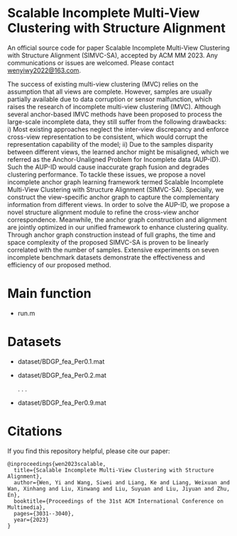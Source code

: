 # Scalable Incomplete Multi-View Clustering with Structure Alignment

An official source code for paper Scalable Incomplete Multi-View Clustering with Structure Alignment (SIMVC-SA), accepted by ACM MM 2023. Any communications or issues are welcomed. Please contact wenyiwy2022@163.com.

The success of existing multi-view clustering (MVC) relies on the assumption that all views are complete. However, samples are usually partially available due to data corruption or sensor malfunction, which raises the research of incomplete multi-view clustering (IMVC). Although several anchor-based IMVC methods have been proposed to process the large-scale incomplete data, they still suffer from the following drawbacks: i) Most existing approaches neglect the inter-view discrepancy and enforce cross-view representation to be consistent, which would corrupt the representation capability of the model; ii) Due to the samples disparity between different views, the learned anchor might be misaligned, which we referred as the Anchor-Unaligned Problem for Incomplete data (AUP-ID). Such the AUP-ID would cause inaccurate graph fusion and degrades clustering performance. To tackle these issues, we propose a novel incomplete anchor graph learning framework termed Scalable Incomplete Multi-View Clustering with Structure Alignment (SIMVC-SA). Specially, we construct the view-specific anchor graph to capture the complementary information from different views. In order to solve the AUP-ID, we propose a novel structure alignment module to refine the cross-view anchor correspondence. Meanwhile, the anchor graph construction and alignment are jointly optimized in our unified framework to enhance clustering quality. Through anchor graph construction instead of full graphs, the time and space complexity of the proposed SIMVC-SA is proven to be linearly correlated with the number of samples. Extensive experiments on seven incomplete benchmark datasets demonstrate the effectiveness and efficiency of our proposed method.  

# Main function
- run.m

# Datasets
- dataset/BDGP_fea_Per0.1.mat
- dataset/BDGP_fea_Per0.2.mat

    . . .

- dataset/BDGP_fea_Per0.9.mat

# Citations
If you find this repository helpful, please cite our paper:
```
@inproceedings{wen2023scalable,
  title={Scalable Incomplete Multi-View Clustering with Structure Alignment},
  author={Wen, Yi and Wang, Siwei and Liang, Ke and Liang, Weixuan and Wan, Xinhang and Liu, Xinwang and Liu, Suyuan and Liu, Jiyuan and Zhu, En},
  booktitle={Proceedings of the 31st ACM International Conference on Multimedia},
  pages={3031--3040},
  year={2023}
}
```
